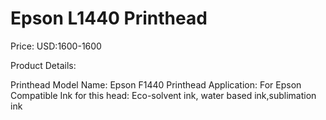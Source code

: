 # Epson L1440 Printhead

Price: USD:1600-1600

Product Details:

Printhead Model Name: Epson F1440 Printhead
Application: For Epson
Compatible Ink for this head: Eco-solvent ink, water based ink,sublimation ink